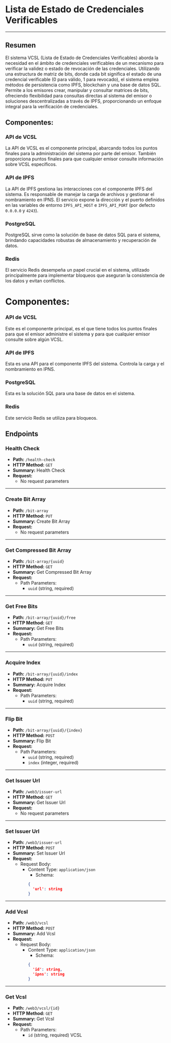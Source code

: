 #
# Lista de Estado de Credenciales Verificables
---
## Resumen
El sistema VCSL (Lista de Estado de Credenciales Verificables) aborda la necesidad en el ámbito de credenciales verificables de un mecanismo para verificar la validez o estado de revocación de las credenciales. Utilizando una estructura de matriz de bits, donde cada bit significa el estado de una credencial verificable (0 para válido, 1 para revocado), el sistema emplea métodos de persistencia como IPFS, blockchain y una base de datos SQL. Permite a los emisores crear, manipular y consultar matrices de bits, ofreciendo flexibilidad para consultas directas al sistema del emisor o soluciones descentralizadas a través de IPFS, proporcionando un enfoque integral para la verificación de credenciales.

## Componentes:

### API de VCSL

La API de VCSL es el componente principal, abarcando todos los puntos finales para la administración del sistema por parte del emisor. También proporciona puntos finales para que cualquier emisor consulte información sobre VCSL específicos.

### API de IPFS

La API de IPFS gestiona las interacciones con el componente IPFS del sistema. Es responsable de manejar la carga de archivos y gestionar el nombramiento en IPNS.
El servicio expone la dirección y el puerto definidos en las variables de entorno
`IPFS_API_HOST` e `IPFS_API_PORT` (por defecto `0.0.0.0` y `4243`).

### PostgreSQL

PostgreSQL sirve como la solución de base de datos SQL para el sistema, brindando capacidades robustas de almacenamiento y recuperación de datos.

### Redis

El servicio Redis desempeña un papel crucial en el sistema, utilizado principalmente para implementar bloqueos que aseguran la consistencia de los datos y evitan conflictos.

# Componentes:
### API de VCSL
Este es el componente principal, es el que tiene todos los puntos finales para que el emisor administre el sistema y para que cualquier emisor consulte sobre algún VCSL.

### API de IPFS
Esta es una API para el componente IPFS del sistema. Controla la carga y el nombramiento en IPNS.

### PostgreSQL
Esta es la solución SQL para una base de datos en el sistema.

### Redis
Este servicio Redis se utiliza para bloqueos.

## Endpoints
### Health Check

- **Path:** `/health-check`
- **HTTP Method:** `GET`
- **Summary:** Health Check
- **Request:**
  - No request parameters

---

### Create Bit Array

- **Path:** `/bit-array`
- **HTTP Method:** `PUT`
- **Summary:** Create Bit Array
- **Request:**
  - No request parameters

---

### Get Compressed Bit Array

- **Path:** `/bit-array/{uuid}`
- **HTTP Method:** `GET`
- **Summary:** Get Compressed Bit Array
- **Request:**
  - Path Parameters:
    - `uuid` (string, required)

---

### Get Free Bits

- **Path:** `/bit-array/{uuid}/free`
- **HTTP Method:** `GET`
- **Summary:** Get Free Bits
- **Request:**
  - Path Parameters:
    - `uuid` (string, required)

---

### Acquire Index

- **Path:** `/bit-array/{uuid}/index`
- **HTTP Method:** `PUT`
- **Summary:** Acquire Index
- **Request:**
  - Path Parameters:
    - `uuid` (string, required)

---

### Flip Bit

- **Path:** `/bit-array/{uuid}/{index}`
- **HTTP Method:** `POST`
- **Summary:** Flip Bit
- **Request:**
  - Path Parameters:
    - `uuid` (string, required)
    - `index` (integer, required)

---

### Get Issuer Url

- **Path:** `/web3/issuer-url`
- **HTTP Method:** `GET`
- **Summary:** Get Issuer Url
- **Request:**
  - No request parameters

---

### Set Issuer Url

- **Path:** `/web3/issuer-url`
- **HTTP Method:** `POST`
- **Summary:** Set Issuer Url
- **Request:**
  - Request Body:
    - Content Type: `application/json`
      - Schema: 
      ```json
      {
        'url': string
      }
      ```

---

### Add Vcsl

- **Path:** `/web3/vcsl`
- **HTTP Method:** `POST`
- **Summary:** Add Vcsl
- **Request:**
  - Request Body:
    - Content Type: `application/json`
      - Schema: 
      ```json
      {
        'id': string,
        'ipns': string
      }
      ```

---

### Get Vcsl

- **Path:** `/web3/vcsl/{id}`
- **HTTP Method:** `GET`
- **Summary:** Get Vcsl
- **Request:**
  - Path Parameters:
    - `id` (string, required)
 VCSL
